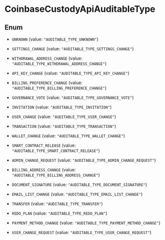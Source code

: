 
# CoinbaseCustodyApiAuditableType

## Enum


* `UNKNOWN` (value: `"AUDITABLE_TYPE_UNKNOWN"`)

* `SETTINGS_CHANGE` (value: `"AUDITABLE_TYPE_SETTINGS_CHANGE"`)

* `WITHDRAWAL_ADDRESS_CHANGE` (value: `"AUDITABLE_TYPE_WITHDRAWAL_ADDRESS_CHANGE"`)

* `API_KEY_CHANGE` (value: `"AUDITABLE_TYPE_API_KEY_CHANGE"`)

* `BILLING_PREFERENCE_CHANGE` (value: `"AUDITABLE_TYPE_BILLING_PREFERENCE_CHANGE"`)

* `GOVERNANCE_VOTE` (value: `"AUDITABLE_TYPE_GOVERNANCE_VOTE"`)

* `INVITATION` (value: `"AUDITABLE_TYPE_INVITATION"`)

* `USER_CHANGE` (value: `"AUDITABLE_TYPE_USER_CHANGE"`)

* `TRANSACTION` (value: `"AUDITABLE_TYPE_TRANSACTION"`)

* `WALLET_CHANGE` (value: `"AUDITABLE_TYPE_WALLET_CHANGE"`)

* `SMART_CONTRACT_RELEASE` (value: `"AUDITABLE_TYPE_SMART_CONTRACT_RELEASE"`)

* `ADMIN_CHANGE_REQUEST` (value: `"AUDITABLE_TYPE_ADMIN_CHANGE_REQUEST"`)

* `BILLING_ADDRESS_CHANGE` (value: `"AUDITABLE_TYPE_BILLING_ADDRESS_CHANGE"`)

* `DOCUMENT_SIGNATURE` (value: `"AUDITABLE_TYPE_DOCUMENT_SIGNATURE"`)

* `EMAIL_LIST_CHANGE` (value: `"AUDITABLE_TYPE_EMAIL_LIST_CHANGE"`)

* `TRANSFER` (value: `"AUDITABLE_TYPE_TRANSFER"`)

* `REDO_PLAN` (value: `"AUDITABLE_TYPE_REDO_PLAN"`)

* `PAYMENT_METHOD_CHANGE` (value: `"AUDITABLE_TYPE_PAYMENT_METHOD_CHANGE"`)

* `USER_CHANGE_REQUEST` (value: `"AUDITABLE_TYPE_USER_CHANGE_REQUEST"`)



